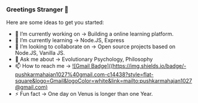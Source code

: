 ### Greetings Stranger 👋

Here are some ideas to get you started:

- 🔭 I’m currently working on -> Building a online learning platform.
- 🌱 I’m currently learning -> Node.JS, Express
- 👯 I’m looking to collaborate on -> Open source projects based on Node.JS, Vanilla JS.
- 💬 Ask me about -> Evolutionary Psychology, Philosophy
- 📫 How to reach me -> [![Gmail Badge]((https://img.shields.io/badge/-pushkarmahajan1027%40gmail.com-c14438?style=flat-square&logo=Gmail&logoColor=white&link=mailto:pushkarmahajan1027@gmail.com)](mailto:pushkarmahajan1027@gmail.com)
- ⚡ Fun fact -> One day on Venus is longer than one Year.

